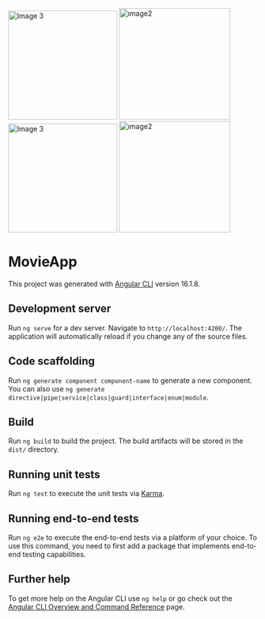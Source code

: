<img src="https://github.com/zeynepcircir/Movies-App-Angular/assets/81877446/8aabcc89-af62-422e-8755-adbc64bbaabe" alt="Image 3" width="220">

 <img src="https://github.com/zeynepcircir/Movies-App-Angular/assets/81877446/0e7b515c-abeb-4b49-9d6e-a0c05e11e272" alt="ımage2" width="225"> 

  <img src="https://github.com/zeynepcircir/Movies-App-Angular/assets/81877446/c3016c3a-1975-4a9c-86bf-7f9d202e1eef" alt="Image 3" width="220">

 <img src="https://github.com/zeynepcircir/Movies-App-Angular/assets/81877446/eb47661b-a5d9-445a-9d3e-5806895b9a42" alt="ımage2" width="225"> 



# MovieApp

This project was generated with [Angular CLI](https://github.com/angular/angular-cli) version 16.1.8.

## Development server

Run `ng serve` for a dev server. Navigate to `http://localhost:4200/`. The application will automatically reload if you change any of the source files.

## Code scaffolding

Run `ng generate component component-name` to generate a new component. You can also use `ng generate directive|pipe|service|class|guard|interface|enum|module`.

## Build

Run `ng build` to build the project. The build artifacts will be stored in the `dist/` directory.

## Running unit tests

Run `ng test` to execute the unit tests via [Karma](https://karma-runner.github.io).

## Running end-to-end tests

Run `ng e2e` to execute the end-to-end tests via a platform of your choice. To use this command, you need to first add a package that implements end-to-end testing capabilities.

## Further help

To get more help on the Angular CLI use `ng help` or go check out the [Angular CLI Overview and Command Reference](https://angular.io/cli) page.
